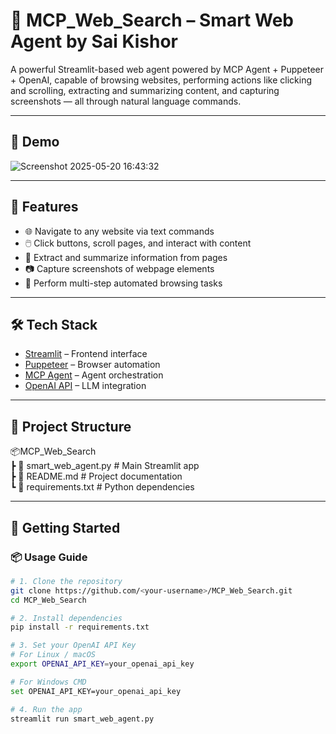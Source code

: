# 🚀 MCP_Web_Search – Smart Web Agent by Sai Kishor

A powerful Streamlit-based web agent powered by MCP Agent + Puppeteer + OpenAI, capable of browsing websites, performing actions like clicking and scrolling, extracting and summarizing content, and capturing screenshots — all through natural language commands.

---
## 📸 Demo

![Screenshot 2025-05-20 16:43:32](https://github.com/user-attachments/assets/23f7c96e-e02d-4b16-9ea7-b24c8b9903a5)

---

## 🧠 Features

- 🌐 Navigate to any website via text commands
- 🖱️ Click buttons, scroll pages, and interact with content
- 📝 Extract and summarize information from pages
- 📷 Capture screenshots of webpage elements
- 🔁 Perform multi-step automated browsing tasks

---

## 🛠️ Tech Stack

- [Streamlit](https://streamlit.io/) – Frontend interface  
- [Puppeteer](https://pptr.dev/) – Browser automation  
- [MCP Agent](https://github.com/microsoft/mcp) – Agent orchestration  
- [OpenAI API](https://platform.openai.com/) – LLM integration  

---

## 📁 Project Structure

📦MCP_Web_Search  
┣ 📜 smart_web_agent.py # Main Streamlit app  
┣ 📜 README.md # Project documentation  
┗ 📜 requirements.txt # Python dependencies  

---

## 🚀 Getting Started

### 📦 Usage Guide

```bash
# 1. Clone the repository
git clone https://github.com/<your-username>/MCP_Web_Search.git
cd MCP_Web_Search

# 2. Install dependencies
pip install -r requirements.txt

# 3. Set your OpenAI API Key
# For Linux / macOS
export OPENAI_API_KEY=your_openai_api_key

# For Windows CMD
set OPENAI_API_KEY=your_openai_api_key

# 4. Run the app
streamlit run smart_web_agent.py
